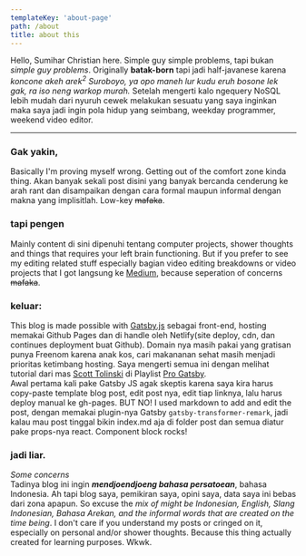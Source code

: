 ```yaml
---
templateKey: 'about-page'
path: /about
title: about this
---
```


Hello, Sumihar Christian here. Simple guy simple problems, tapi bukan *simple guy problems*. Originally **batak-born** tapi jadi half-javanese karena *koncone akeh arek<sup>2</sup> Suroboyo, ya opo maneh lur kudu eruh bosone lek gak, ra iso neng warkop murah.*  Setelah mengerti kalo ngequery NoSQL lebih mudah dari nyuruh cewek melakukan sesuatu yang saya inginkan maka saya jadi ingin pola hidup yang seimbang, weekday programmer, weekend video editor.  

---

### Gak yakin,
Basically I'm proving myself wrong. Getting out of the comfort zone kinda thing. Akan banyak sekali post disini yang banyak bercanda cenderung ke arah rant dan disampaikan dengan cara formal maupun informal dengan makna yang implisitlah. Low-key ~~mafaka~~. 

### tapi pengen
Mainly content di sini dipenuhi tentang computer projects, shower thoughts and things that requires your left brain functioning. But if you prefer to see my editing related stuff especially bagian video editing breakdowns or video projects that I got langsung ke [Medium](https://www.medium.com/@svmihar "Tingkat absurd: membingungkan"), because seperation of concerns ~~mafaka~~. 

### keluar:
This blog is made possible with [Gatsby.js](https://www.gatsbyjs.org/ "Static site generator yang super simple dan boilerplate yang gampang ngeditnya") sebagai front-end, hosting memakai Github Pages dan di handle oleh Netlify(site deploy, cdn, dan continues deployment buat Github). Domain nya masih pakai yang gratisan punya Freenom karena anak kos, cari makananan sehat masih menjadi prioritas ketimbang hosting. Saya mengerti semua ini dengan melihat tutorial dari mas [Scott Tolinski](http://scotttolinski.com/) di Playlist [Pro Gatsby](https://www.youtube.com/watch?v=evAUPPs7fB0).  
Awal pertama kali pake Gatsby JS agak skeptis karena saya kira harus copy-paste template blog post, edit post nya, edit tiap linknya, lalu harus deploy manual ke gh-pages. BUT NO! I used markdown to add and edit the post, dengan memakai plugin-nya Gatsby `gatsby-transformer-remark`, jadi kalau mau post tinggal bikin index.md aja di folder post dan semua diatur pake props-nya react. Component block rocks! 

### jadi liar.
*Some concerns*  
Tadinya blog ini ingin ***mendjoendjoeng bahasa persatoean***, bahasa Indonesia. Ah tapi blog saya, pemikiran saya, opini saya, data saya ini bebas dari zona apapun. So excuse the *mix of might be Indonesian, English, Slang Indonesian, Bahasa Arekan, and the informal words that are created on the time being*. I don't care if you understand my posts or cringed on it, especially on personal and/or shower thoughts. Because this thing actually created for learning purposes. Wkwk. 